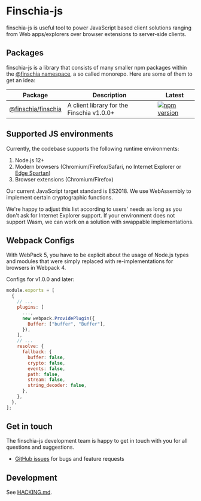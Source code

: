 # Finschia-js

finschia-js is useful tool to power JavaScript based client solutions ranging
from Web apps/explorers over browser extensions to server-side clients.

## Packages

finschia-js is a library that consists of many smaller npm packages within the
[@finschia namespace](https://www.npmjs.com/org/finschia), a so called monorepo.
Here are some of them to get an idea:

| Package                                 | Description                               | Latest                                                                                                                  |
|-----------------------------------------|-------------------------------------------|-------------------------------------------------------------------------------------------------------------------------|
| [@finschia/finschia](packages/finschia) | A client library for the Finschia v1.0.0+ | [![npm version](https://img.shields.io/npm/v/@finschia/finschia.svg)](https://www.npmjs.com/package/@finschia/finschia) |

## Supported JS environments

Currently, the codebase supports the following runtime environments:

1. Node.js 12+
2. Modern browsers (Chromium/Firefox/Safari, no Internet Explorer or
   [Edge Spartan](https://en.wikipedia.org/wiki/Microsoft_Edge#Development))
3. Browser extensions (Chromium/Firefox)

Our current JavaScript target standard is ES2018. We use WebAssembly to
implement certain cryptographic functions.

We're happy to adjust this list according to users' needs as long as you don't
ask for Internet Explorer support. If your environment does not support Wasm, we
can work on a solution with swappable implementations.

## Webpack Configs

With WebPack 5, you have to be explicit about the usage of Node.js types and
modules that were simply replaced with re-implementations for browsers in
Webpack 4.

Configs for v1.0.0 and later:

```js
module.exports = [
  {
    // ...
    plugins: [
      ...,
      new webpack.ProvidePlugin({
        Buffer: ["buffer", "Buffer"],
      }),
    ],
    // ...
    resolve: {
      fallback: {
        buffer: false,
        crypto: false,
        events: false,
        path: false,
        stream: false,
        string_decoder: false,
      },
    },
  },
];
```

## Get in touch

The finschia-js development team is happy to get in touch with you for all
questions and suggestions.

- [GitHub issues](https://github.com/Finschia/finschia-js/issues) for bugs and
  feature requests

## Development

See [HACKING.md](HACKING.md).
